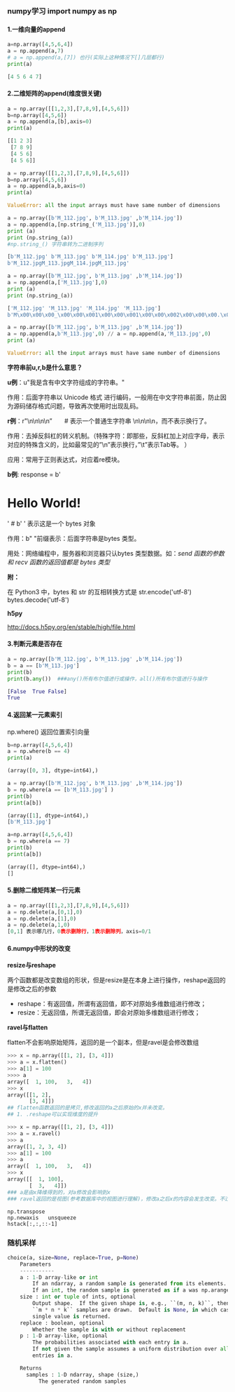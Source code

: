 ### numpy学习 import numpy as np

#### 1.一维向量的append

```python
a=np.array([4,5,6,4])
a = np.append(a,7)
# a = np.append(a,[7]) 也行(实际上这种情况下[]几层都行)
print(a)

[4 5 6 4 7]
```



#### 2.二维矩阵的append(维度很关键)

```python
a = np.array([[1,2,3],[7,8,9],[4,5,6]])
b=np.array([4,5,6])
a = np.append(a,[b],axis=0)
print(a)

[[1 2 3]
 [7 8 9]
 [4 5 6]
 [4 5 6]]
```

```python
a = np.array([[1,2,3],[7,8,9],[4,5,6]])
b=np.array([4,5,6])
a = np.append(a,b,axis=0)
print(a)

ValueError: all the input arrays must have same number of dimensions
```

```python
a = np.array([b'M_112.jpg', b'M_113.jpg' ,b'M_114.jpg'])
a = np.append(a,[np.string_('M_113.jpg')],0)
print (a)
print (np.string_(a))
#np.string_() 字符串转为二进制序列

[b'M_112.jpg' b'M_113.jpg' b'M_114.jpg' b'M_113.jpg']
b'M_112.jpgM_113.jpgM_114.jpgM_113.jpg'
```

```python
a = np.array([b'M_112.jpg', b'M_113.jpg' ,b'M_114.jpg'])
a = np.append(a,['M_113.jpg'],0)
print (a)
print (np.string_(a))

['M_112.jpg' 'M_113.jpg' 'M_114.jpg' 'M_113.jpg']
b'M\x00\x00\x00_\x00\x00\x001\x00\x00\x001\x00\x00\x002\x00\x00\x00.\x00\x00\x00j\x00\x00\x00p\x00\x00\x00g\x00\x00\x00M\x00\x00\x00_\x00\x00\x001\x00\x00\x001\x00\x00\x003\x00\x00\x00.\x00\x00\x00j\x00\x00\x00p\x00\x00\x00g\x00\x00\x00M\x00\x00\x00_\x00\x00\x001\x00\x00\x001\x00\x00\x004\x00\x00\x00.\x00\x00\x00j\x00\x00\x00p\x00\x00\x00g\x00\x00\x00M\x00\x00\x00_\x00\x00\x001\x00\x00\x001\x00\x00\x003\x00\x00\x00.\x00\x00\x00j\x00\x00\x00p\x00\x00\x00g'
```

```python
a = np.array([b'M_112.jpg', b'M_113.jpg' ,b'M_114.jpg'])
a = np.append(a,b'M_113.jpg',0) // a = np.append(a,'M_113.jpg',0)
print (a)

ValueError: all the input arrays must have same number of dimensions
```



**字符串前u,r,b是什么意思？**

**u例**：u"我是含有中文字符组成的字符串。"

作用：后面字符串以 Unicode 格式 进行编码，一般用在中文字符串前面，防止因为源码储存格式问题，导致再次使用时出现乱码。

**r例**：r"\n\n\n\n”　　# 表示一个普通生字符串 \n\n\n\n，而不表示换行了。

作用：去掉反斜杠的转义机制。（特殊字符：即那些，反斜杠加上对应字母，表示对应的特殊含义的，比如最常见的”\n”表示换行，”\t”表示Tab等。 ）

应用：常用于正则表达式，对应着re模块。

**b例**: response = b'<h1>Hello World!</h1>'   # b' ' 表示这是一个 bytes 对象

作用：b" "前缀表示：后面字符串是bytes 类型。

用处：网络编程中，服务器和浏览器只认bytes 类型数据。如：*send 函数的参数和 recv 函数的返回值都是 bytes 类型*

**附：**

在 Python3 中，bytes 和 str 的互相转换方式是
str.encode('utf-8')
bytes.decode('utf-8')



**h5py**

 http://docs.h5py.org/en/stable/high/file.html 

#### 3.判断元素是否存在

```python
a = np.array([b'M_112.jpg', b'M_113.jpg' ,b'M_114.jpg'])
b = a == [b'M_113.jpg']
print(b)
print(b.any())  ###any()所有布尔值进行或操作，all()所有布尔值进行与操作

[False  True False]
True
```

#### 4.返回某一元素索引

np.where() 返回位置索引向量

```python
b=np.array([4,5,6,4])
a = np.where(b == 4)
print(a)

(array([0, 3], dtype=int64),)
```

```python
a = np.array([b'M_112.jpg', b'M_113.jpg' ,b'M_114.jpg'])
b = np.where(a == [b'M_113.jpg'] )
print(b)
print(a[b])

(array([1], dtype=int64),)
[b'M_113.jpg']
```

```python
a=np.array([4,5,6,4])
b = np.where(a == 7)
print(b)
print(a[b])

(array([], dtype=int64),)
[]
```

#### 5.删除二维矩阵某一行元素

```python
a = np.array([[1,2,3],[7,8,9],[4,5,6]])
a = np.delete(a,[0,1],0)
a = np.delete(a,[1],0)
a = np.delete(a,1,0)
[0,1] 表示哪几行，0表示删除行，1表示删除列，axis=0/1
```



#### 6.numpy中形状的改变

**resize与reshape**

 两个函数都是改变数组的形状，但是resize是在本身上进行操作，reshape返回的是修改之后的参数 

- reshape：有返回值，所谓有返回值，即不对原始多维数组进行修改；
- resize：无返回值，所谓无返回值，即会对原始多维数组进行修改；

 **ravel与flatten**

 flatten不会影响原始矩阵，返回的是一个副本，但是ravel是会修改数组 

```python
>>> x = np.array([[1, 2], [3, 4]])
>>> a = x.flatten()
>>> a[1] = 100
>>>> a
array([  1, 100,   3,   4])
>>> x
array([[1, 2],
       [3, 4]]) 
## flatten函数返回的是拷贝,修改返回的a之后原始的x并未改变。
## 1. .reshape可以实现维度的提升
```

```python
>>> x = np.array([[1, 2], [3, 4]])
>>> a = x.ravel()
>>> a
array([1, 2, 3, 4])
>>> a[1] = 100
>>> a
array([  1, 100,   3,   4])
>>> x
array([[  1, 100],
       [  3,   4]])  
### a是由x降维得到的，对a修改会影响到x
### ravel返回的是视图(参考数据库中的视图进行理解)，修改a之后x的内容会发生改变。不过注意a已经变为一维的了，x还是二维的，a只是将x的数据以不同的方式进行呈现。
```



~~~
np.transpose
np.newaxis   unsqueeze
hstack[:,:,::-1]
~~~

### 随机采样

```python
choice(a, size=None, replace=True, p=None)
    Parameters
    -----------
    a : 1-D array-like or int
        If an ndarray, a random sample is generated from its elements.
        If an int, the random sample is generated as if a was np.arange(n)
    size : int or tuple of ints, optional
        Output shape.  If the given shape is, e.g., ``(m, n, k)``, then
        ``m * n * k`` samples are drawn.  Default is None, in which case a
        single value is returned.
    replace : boolean, optional
        Whether the sample is with or without replacement
    p : 1-D array-like, optional
        The probabilities associated with each entry in a.
        If not given the sample assumes a uniform distribution over all
        entries in a.

    Returns
  	  samples : 1-D ndarray, shape (size,)
  	      The generated random samples
```

